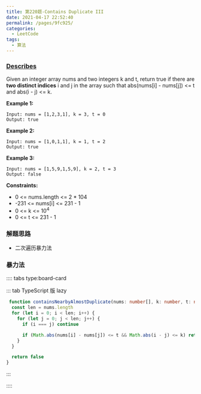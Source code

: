 ```yaml
---
title: 第220题-Contains Duplicate III
date: 2021-04-17 22:52:40
permalink: /pages/9fc925/
categories:
  - LeetCode
tags:
  - 算法
---
```


### [Describes](https://leetcode-cn.com/problems/contains-duplicate-iii/)

Given an integer array <span class="span-shadow">nums</span> and two integers <span class="span-shadow">k</span> and <span class="span-shadow">t</span>, return <span class="span-shadow">true</span> if there are **two distinct indices** <span class="span-shadow">i</span> and <span class="span-shadow">j</span> in the array such that <span class="span-shadow">abs(nums[i] - nums[j]) <= t</span> and <span class="span-shadow">abs(i - j) <= k</span>.


<!-- more -->

**Example 1:**

```
Input: nums = [1,2,3,1], k = 3, t = 0
Output: true
```

**Example 2:**

```
Input: nums = [1,0,1,1], k = 1, t = 2
Output: true
```

**Example 3:**

```
Input: nums = [1,5,9,1,5,9], k = 2, t = 3
Output: false
```

**Constraints:**

- <span class="span-shadow">0 <= nums.length <= 2 * 104</span>
- <span class="span-shadow">-231 <= nums[i] <= 231 - 1</span>
- <span class="span-shadow">0 <= k <= 10<sup>4</sup></span>
- <span class="span-shadow">0 <= t <= 231 - 1</span>

### 解题思路

- 二次遍历暴力法

### 暴力法

:::: tabs type:board-card

::: tab TypeScript 版 lazy

```TypeScript
 function containsNearbyAlmostDuplicate(nums: number[], k: number, t: number): boolean {
  const len = nums.length
  for (let i = 0; i < len; i++) {
    for (let j = 0; j < len; j++) {
      if (i === j) continue

      if (Math.abs(nums[i] - nums[j]) <= t && Math.abs(i - j) <= k) return true
    }
  }

  return false
}
```

:::

::::